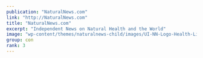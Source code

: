 ```yaml
---
publication: "NaturalNews.com"
link: "http://NaturalNews.com"
title: "NaturalNews.com"
excerpt: "Independent News on Natural Health and the World"
image: "wp-content/themes/naturalnews-child/images/UI-NN-Logo-Health-Life-Liberty.svg"
group: con
rank: 3
---
```

